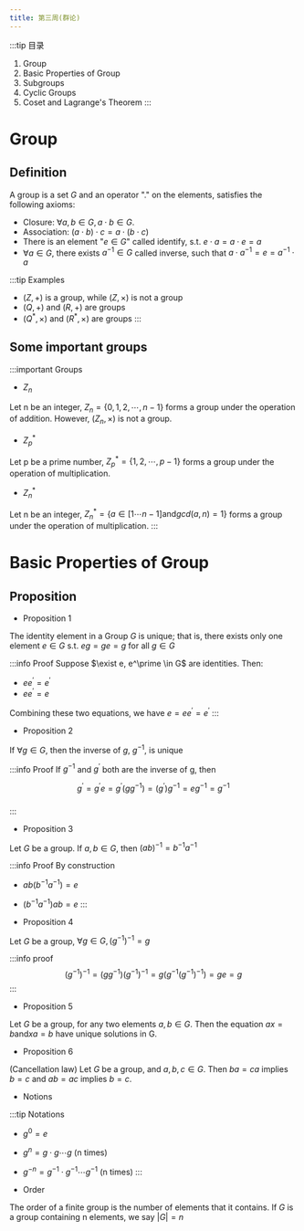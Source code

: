 ```yaml
---
title: 第三周(群论)
---
```


:::tip 目录
1. Group
2. Basic Properties of Group
3. Subgroups
4. Cyclic Groups
5. Coset and Lagrange's Theorem
:::

# Group 

## Definition

A group is a set $G$ and an operator "." on the elements, satisfies the following axioms:

- Closure: $\forall a, b \in G, a \cdot b \in G$.
- Association: $(a \cdot b) \cdot c = a \cdot (b \cdot c)$
- There is an element "$e \in G$" called identify, s.t. $e \cdot a = a \cdot e = a$
- $\forall a \in G$, there exists $a^{-1} \in G$ called inverse, such that $a \cdot a^{-1} = e = a^{-1} \cdot a$

:::tip Examples
- $(Z, +)$ is a group, while $(Z, \times)$ is not a group
- $(Q, +)$ and $(R, +)$ are groups
- $(Q^*, \times)$ and $(R^*, \times)$ are groups
:::

## Some important groups

:::important Groups
- $Z_n$

Let n be an integer, $Z_n = \{0, 1, 2, \cdots, n-1\}$ forms a group under the operation of addition. However, $(Z_n, \times)$ is not a group.

- $Z^*_p$

Let p be a prime number, $Z^*_p = \{1, 2, \cdots, p-1\}$ forms a group under the operation of multiplication.

- $Z_n^*$

Let n be an integer, $Z^*_n = \{a \in [1 \cdots n-1] \text{and} gcd(a, n) = 1\}$ forms a group under the operation of multiplication. 
:::

# Basic Properties of Group

## Proposition

- Proposition 1

The identity element in a Group $G$ is unique; that is, there exists only one element $e \in G$ s.t. $eg = ge = g$ for all $g \in G$

:::info Proof
Suppose $\exist e, e^\prime \in G$ are identities. Then:
- $ee^\prime = e^\prime$
- $ee^\prime = e$

Combining these two equations, we have $e = ee^\prime = e^\prime$
:::

- Proposition 2

If $\forall g \in G$, then the inverse of $g$, $g^{-1}$, is unique

:::info Proof
If $g^{-1}$ and $g^\prime$ both are the inverse of g, then

$$g^\prime = g^\prime e = g^\prime(gg^{-1}) = (g^\prime)g^{-1} = eg^{-1} = g^{-1}$$
###
:::

- Proposition 3

Let $G$ be a group. If $a, b \in G$, then $(ab)^{-1} = b^{-1}a^{-1}$

:::info Proof
By construction

- $ab(b^{-1}a^{-1}) = e$
- $(b^{-1}a^{-1})ab = e$
:::

- Proposition 4

Let $G$ be a group, $\forall g \in G, (g^{-1})^{-1} = g$

:::info proof
$$(g^{-1})^{-1} = (gg^{-1})(g^{-1})^{-1} = g(g^{-1}(g^{-1})^{-1}) = ge = g$$
:::

- Proposition 5

Let $G$ be a group, for any two elements $a, b \in G$. Then the equation $ax = b \text{and} xa = b$ have unique solutions in G.

- Proposition 6

(Cancellation law) Let $G$ be a group, and $a, b, c \in G$. Then $ba = ca$ implies $b = c$ and $ab = ac$ implies $b = c$.

- Notions

:::tip Notations
- $g^0 = e$
- $g^n = g \cdot g \cdots g \text{ (n times)}$
- $g^{-n} = g^{-1} \cdot g^{-1} \cdots g^{-1} \text{ (n times)}$
:::

- Order

The order of a finite group is the number of elements that it contains. If $G$ is a group containing n elements, we say $|G| = n$